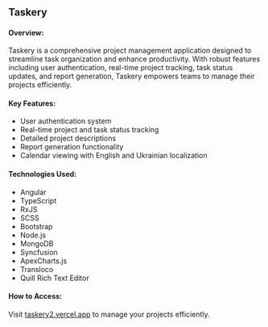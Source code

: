 ### <span style="font-size: larger;">Taskery</span>

#### Overview:
Taskery is a comprehensive project management application designed to streamline task organization and enhance productivity. With robust features including user authentication, real-time project tracking, task status updates, and report generation, Taskery empowers teams to manage their projects efficiently.

#### Key Features:
- User authentication system
- Real-time project and task status tracking
- Detailed project descriptions
- Report generation functionality
- Calendar viewing with English and Ukrainian localization

#### Technologies Used:
- Angular
- TypeScript
- RxJS
- SCSS
- Bootstrap
- Node.js
- MongoDB
- Syncfusion
- ApexCharts.js
- Transloco
- Quill Rich Text Editor

#### How to Access:
Visit [taskery2.vercel.app](https://taskery2.vercel.app) to manage your projects efficiently.
